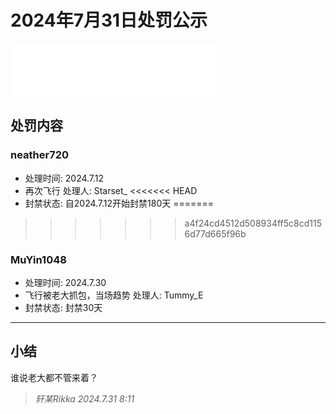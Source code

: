 # 2024年7月31日处罚公示

<iframe frameborder="no" border="0" marginwidth="0" marginheight="0" width=330 height=86 src="//music.163.com/outchain/player?type=2&id=557581072&auto=1&height=66"></iframe>

## 处罚内容

### neather720
- 处理时间: 2024.7.12
- 再次飞行 处理人: Starset_
<<<<<<< HEAD
- 封禁状态: 自2024.7.12开始封禁180天
=======
>>>>>>> a4f24cd4512d508934ff5c8cd1156d77d665f96b

### MuYin1048
- 处理时间: 2024.7.30
- 飞行被老大抓包，当场趋势 处理人: Tummy_E
- 封禁状态: 封禁30天

---

## 小结

谁说老大都不管来着？

> *轩某Rikka 2024.7.31 8:11*
